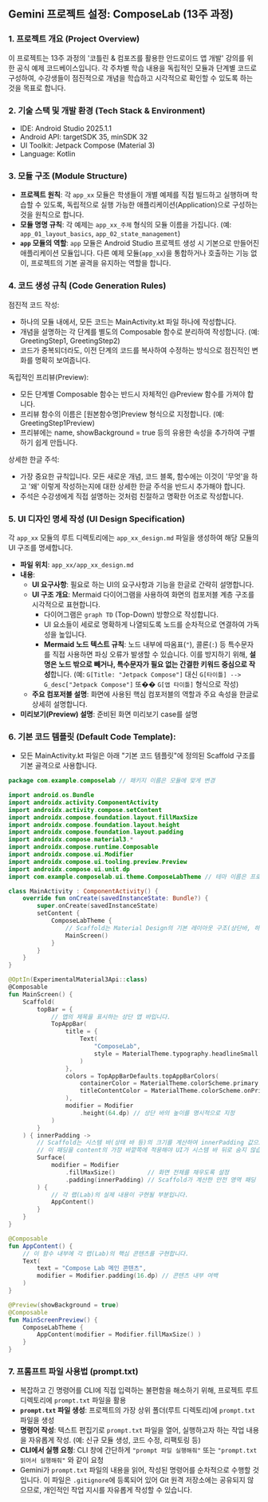 ## Gemini 프로젝트 설정: ComposeLab (13주 과정)

### 1. 프로젝트 개요 (Project Overview)
이 프로젝트는 13주 과정의 '코틀린 & 컴포즈를 활용한 안드로이드 앱 개발' 강의를 위한 공식 예제 코드베이스입니다. 각 주차별 학습 내용을 독립적인 모듈과 단계별 코드로 구성하여, 수강생들이 점진적으로 개념을 학습하고 시각적으로 확인할 수 있도록 하는 것을 목표로 합니다.

### 2. 기술 스택 및 개발 환경 (Tech Stack & Environment)
- IDE: Android Studio 2025.1.1
- Android API: targetSDK 35, minSDK 32
- UI Toolkit: Jetpack Compose (Material 3)
- Language: Kotlin

### 3. 모듈 구조 (Module Structure)
- **프로젝트 원칙**: 각 `app_xx` 모듈은 학생들이 개별 예제를 직접 빌드하고 실행하며 학습할 수 있도록, 독립적으로 실행 가능한 애플리케이션(Application)으로 구성하는 것을 원칙으로 합니다.
- **모듈 명명 규칙**: 각 예제는 `app_xx_주제` 형식의 모듈 이름을 가집니다. (예: `app_01_layout_basics`, `app_02_state_management`)
- **`app` 모듈의 역할**: `app` 모듈은 Android Studio 프로젝트 생성 시 기본으로 만들어진 애플리케이션 모듈입니다. 다른 예제 모듈(`app_xx`)을 통합하거나 호출하는 기능 없이, 프로젝트의 기본 골격을 유지하는 역할을 합니다.

### 4. 코드 생성 규칙 (Code Generation Rules)
점진적 코드 작성:
- 하나의 모듈 내에서, 모든 코드는 MainActivity.kt 파일 하나에 작성합니다.
- 개념을 설명하는 각 단계를 별도의 Composable 함수로 분리하여 작성합니다. (예: GreetingStep1, GreetingStep2)
- 코드가 중복되더라도, 이전 단계의 코드를 복사하여 수정하는 방식으로 점진적인 변화를 명확히 보여줍니다.

독립적인 프리뷰(Preview):
- 모든 단계별 Composable 함수는 반드시 자체적인 @Preview 함수를 가져야 합니다.
- 프리뷰 함수의 이름은 [원본함수명]Preview 형식으로 지정합니다. (예: GreetingStep1Preview)
- 프리뷰에는 name, showBackground = true 등의 유용한 속성을 추가하여 구별하기 쉽게 만듭니다.

상세한 한글 주석:
- 가장 중요한 규칙입니다. 모든 새로운 개념, 코드 블록, 함수에는 이것이 '무엇'을 하고 '왜' 이렇게 작성하는지에 대한 상세한 한글 주석을 반드시 추가해야 합니다.
- 주석은 수강생에게 직접 설명하는 것처럼 친절하고 명확한 어조로 작성합니다.

### 5. UI 디자인 명세 작성 (UI Design Specification)
각 `app_xx` 모듈의 루트 디렉토리에는 `app_xx_design.md` 파일을 생성하여 해당 모듈의 UI 구조를 명세합니다.

*   **파일 위치**: `app_xx/app_xx_design.md`
*   **내용**:
    *   **UI 요구사항**: 필요로 하는 UI의 요구사항과 기능을 한글로 간략히 설명합니다.
    *   **UI 구조 개요**: Mermaid 다이어그램을 사용하여 화면의 컴포저블 계층 구조를 시각적으로 표현합니다.
        *   다이어그램은 `graph TD` (Top-Down) 방향으로 작성합니다.
        *   UI 요소들이 세로로 명확하게 나열되도록 노드를 순차적으로 연결하여 가독성을 높입니다.
        *   **Mermaid 노드 텍스트 규칙**: 노드 내부에 따옴표(`"`), 콜론(`:`) 등 특수문자를 직접 사용하면 파싱 오류가 발생할 수 있습니다. 이를 방지하기 위해, **설명은 노드 밖으로 빼거나, 특수문자가 필요 없는 간결한 키워드 중심으로 작성**합니다. (예: `G[Title: "Jetpack Compose"]` 대신 `G[타이틀] --> G_desc["Jetpack Compose"]` 또�� `G[앱 타이틀]` 형식으로 작성)
    *   **주요 컴포저블 설명**: 화면에 사용된 핵심 컴포저블의 역할과 주요 속성을 한글로 상세히 설명합니다.
*   **미리보기(Preview) 설명**: 준비된 화면 미리보기 case를 설명

### 6. 기본 코드 템플릿 (Default Code Template):
- 모든 MainActivity.kt 파일은 아래 "기본 코드 템플릿"에 정의된 Scaffold 구조를 기본 골격으로 사용합니다.

```kotlin
package com.example.composelab // 패키지 이름은 모듈에 맞게 변경

import android.os.Bundle
import androidx.activity.ComponentActivity
import androidx.activity.compose.setContent
import androidx.compose.foundation.layout.fillMaxSize
import androidx.compose.foundation.layout.height
import androidx.compose.foundation.layout.padding
import androidx.compose.material3.*
import androidx.compose.runtime.Composable
import androidx.compose.ui.Modifier
import androidx.compose.ui.tooling.preview.Preview
import androidx.compose.ui.unit.dp
import com.example.composelab.ui.theme.ComposeLabTheme // 테마 이름은 프로젝트에 맞게 변경

class MainActivity : ComponentActivity() {
    override fun onCreate(savedInstanceState: Bundle?) {
        super.onCreate(savedInstanceState)
        setContent {
            ComposeLabTheme {
                // Scaffold는 Material Design의 기본 레이아웃 구조(상단바, 하단바 등)를 쉽게 구현하게 해주는 Composable입니다.
                MainScreen()
            }
        }
    }
}

@OptIn(ExperimentalMaterial3Api::class)
@Composable
fun MainScreen() {
    Scaffold(
        topBar = {
            // 앱의 제목을 표시하는 상단 앱 바입니다.
            TopAppBar(
                title = {
                    Text(
                        "ComposeLab",
                        style = MaterialTheme.typography.headlineSmall
                    )
                },
                colors = TopAppBarDefaults.topAppBarColors(
                    containerColor = MaterialTheme.colorScheme.primary,
                    titleContentColor = MaterialTheme.colorScheme.onPrimary
                ),
                modifier = Modifier
                    .height(64.dp) // 상단 바의 높이를 명시적으로 지정
            )
        }
    ) { innerPadding ->
        // Scaffold는 시스템 바(상태 바 등)의 크기를 계산하여 innerPadding 값으로 전달해줍니다.
        // 이 패딩을 content의 가장 바깥쪽에 적용해야 UI가 시스템 바 뒤로 숨지 않습니다.
        Surface(
            modifier = Modifier
                .fillMaxSize()         // 화면 전체를 채우도록 설정
                .padding(innerPadding) // Scaffold가 계산한 안전 영역 패딩 적용
        ) {
            // 각 랩(Lab)의 실제 내용이 구현될 부분입니다.
            AppContent()
        }
    }
}

@Composable
fun AppContent() {
    // 이 함수 내부에 각 랩(Lab)의 핵심 콘텐츠를 구현합니다.
    Text(
        text = "Compose Lab 메인 콘텐츠",
        modifier = Modifier.padding(16.dp) // 콘텐츠 내부 여백
    )
}

@Preview(showBackground = true)
@Composable
fun MainScreenPreview() {
    ComposeLabTheme {
        AppContent(modifier = Modifier.fillMaxSize() )
    }
}
```

### 7. 프롬프트 파일 사용법 (prompt.txt)
- 복잡하고 긴 명령어를 CLI에 직접 입력하는 불편함을 해소하기 위해, 프로젝트 루트 디렉토리에 `prompt.txt` 파일을 활용
-  **`prompt.txt` 파일 생성**: 프로젝트의 가장 상위 폴더(루트 디렉토리)에 `prompt.txt` 파일을 생성
-  **명령어 작성**: 텍스트 편집기로 `prompt.txt` 파일을 열어, 실행하고자 하는 작업 내용을 자유롭게 작성. (예: 신규 모듈 생성, 코드 수정, 리팩토링 등)
-  **CLI에서 실행 요청**: CLI 창에 간단하게 `"prompt 파일 실행해줘"` 또는 `"prompt.txt 읽어서 실행해줘"` 와 같이 요청
- Gemini가 `prompt.txt` 파일의 내용을 읽어, 작성된 명령어를 순차적으로 수행할 것입니다. 이 파일은 `.gitignore`에 등록되어 있어 Git 원격 저장소에는 공유되지 않으므로, 개인적인 작업 지시를 자유롭게 작성할 수 있습니다.